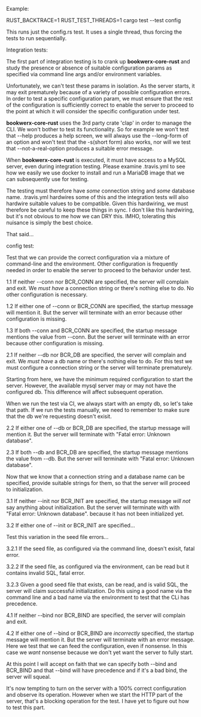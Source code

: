 Example:

RUST_BACKTRACE=1 RUST_TEST_THREADS=1 cargo test --test config

This runs just the config.rs test.  It uses a single thread, thus forcing the tests to run sequentially.

Integration tests:

The first part of integration testing is to crank up **bookwerx-core-rust** and study the presence or absence of suitable configuration params as specified via command line args and/or environment variables.

Unfortunately, we can't test these params in isolation.  As the server starts, it may exit prematurely because of a variety of possible configuration errors.  In order to test a specific configuration param, we must ensure that the rest of the configuration is sufficiently correct to enable the server to proceed to the point at which it will consider the specific configuration under test.

**bookwerx-core-rust** uses the 3rd party crate 'clap' in order to manage the CLI.  We won't bother to test its functionality.  So for example we won't test that --help produces a help screen, we will always use the --long-form of an option and won't test that the -s(short form) also works, nor will we test that --not-a-real-option produces a suitable error message.

When **bookwerx-core-rust** is executed, it must have access to a MySQL server, even during integration testing.  Please examine .travis.yml to see how we easily we use docker to install and run a MariaDB image that we can subsequently use for testing.
  
The testing must therefore have _some_ connection string and _some_ database name.  .travis.yml hardwires some of this and the integration tests will also hardwire suitable values to be compatible.  Given this hardwiring, we must therefore be careful to keep these things in sync.  I don't like this hardwiring, but it's not obvious to me how we can DRY this.  IMHO, tolerating this nuisance is simply the best choice.

That said...

config test:

Test that we can provide the correct configuration via a mixture of command-line and the environment.  Other configuration is frequently needed in order to enable the server to proceed to the behavior under test.


1.1 If neither --conn nor BCR_CONN are specified, the server will complain and exit.  We _must have_ a connection string or there's nothing else to do.  No other configuration is necessary.

1.2 If either one of --conn or BCR_CONN are specified, the startup message will mention it.  But the server will terminate with an error because other configuration is missing.

1.3 If both --conn and BCR_CONN are specified, the startup message mentions the value from --conn.  But the server will terminate with an error because other configuration is missing.


2.1 If neither --db nor BCR_DB are specified, the server will complain and exit.  We _must have_ a db name or there's nothing else to do.  For this test we must configure a connection string or the server will terminate prematurely.

Starting from here, we have the minimum required configuration to start the server.  However, the available mysql server may or may not have the configured db.  This difference will affect subsequent operation.

When we run the test via CI, we always start with an empty db, so let's take that path.  If we run the tests manually, we need to remember to make sure that the db we're requesting doesn't exisit.

2.2 If either one of --db or BCR_DB are specified, the startup message will mention it.  But the server will terminate with "Fatal error: Unknown database".

2.3 If both --db and BCR_DB are specified, the startup message mentions the value from --db.  But the server will terminate with "Fatal error: Unknown database".


Now that we know that a connection string and a database name can be specified, provide suitable strings for them, so that the server will proceed to initialization.
 
3.1 If neither --init nor BCR_INIT are specified, the startup message _will not_ say anything about initialization.  But the server will terminate with with "Fatal error: Unknown database". because it has not been initialized yet.

3.2 If either one of --init or BCR_INIT are specified...

Test this variation in the seed file errors...
  
3.2.1 If the seed file, as configured via the command line, doesn't exisit, fatal error.

3.2.2 If the seed file, as configured via the environment, can be read but it contains invalid SQL, fatal error.

3.2.3 Given a good seed file that exists, can be read, and is valid SQL, the server will claim successful initialization.  Do this using a good name via the command line and a bad name via the environment to test that the CLi has precedence.

4.1 If neither --bind nor BCR_BIND are specified, the server will complain and exit.  

4.2 If either one of --bind or BCR_BIND are _incorrectly_ specified, the startup message will mention it.  But the server will terminate with an error message.  Here we test that we can feed the configuration, even if nonsense.  In this case we _want_ nonsense because we don't yet want the server to fully start.


At this point I will accept on faith that we can specify both --bind and BCR_BIND and that --bind will have precedence and if it's a bad bind, the server will squeal.

It's now tempting to turn on the server with a 100% correct configuration and observe its operation.  However when we start the HTTP part of the server, that's a blocking operation for the test.  I have yet to figure out how to test this part.
